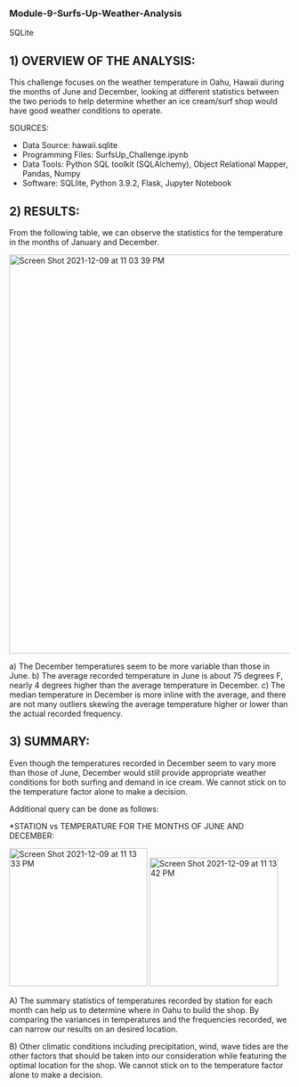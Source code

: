 ### Module-9-Surfs-Up-Weather-Analysis
SQLite

## 1) OVERVIEW OF THE ANALYSIS: 

This challenge focuses on the weather temperature in Oahu, Hawaii during the months of June and December, looking at different statistics between the two periods to help determine whether an ice cream/surf shop would have good weather conditions to operate.

SOURCES:

* Data Source: hawaii.sqlite 
* Programming Files: SurfsUp_Challenge.ipynb
* Data Tools: Python SQL toolkit (SQLAlchemy), Object Relational Mapper, Pandas, Numpy
* Software: SQLlite, Python 3.9.2, Flask, Jupyter Notebook

## 2) RESULTS:

From the following table, we can observe the statistics for the temperature in the months of January and December.

<img width="716" alt="Screen Shot 2021-12-09 at 11 03 39 PM" src="https://user-images.githubusercontent.com/91294352/145515439-c423f498-60dc-46c1-a975-3db0f2f53190.png">

a) The December temperatures seem to be more variable than those in June.
b) The average recorded temperature in June is about 75 degrees F, nearly 4 degrees higher than the average temperature in December.
c) The median temperature in December is more inline with the average, and there are not many outliers skewing the average temperature higher or lower than the actual recorded frequency.

## 3) SUMMARY:

Even though the temperatures recorded in December seem to vary more than those of June, December would still provide appropriate weather conditions for both surfing and demand in ice cream. We cannot stick on to the temperature factor alone to make a decision.

Additional query can be done as follows:

*STATION vs TEMPERATURE FOR THE MONTHS OF JUNE AND DECEMBER:

<img width="248" alt="Screen Shot 2021-12-09 at 11 13 33 PM" src="https://user-images.githubusercontent.com/91294352/145516250-e2cb77b2-a278-4a5c-9d17-5cb4c5a72793.png"> <img width="231" alt="Screen Shot 2021-12-09 at 11 13 42 PM" src="https://user-images.githubusercontent.com/91294352/145516368-7bf9cc0d-0c75-4a81-9c13-3238f40d5cff.png">

A) The summary statistics of temperatures recorded by station for each month can help us to determine where in Oahu to build the shop. By comparing the variances in temperatures and the frequencies recorded, we can narrow our results on an desired location.

B) Other climatic conditions including precipitation, wind, wave tides are the other factors that should be taken into our consideration while featuring  the optimal location for the shop. We cannot stick on to the temperature factor alone to make a decision.







